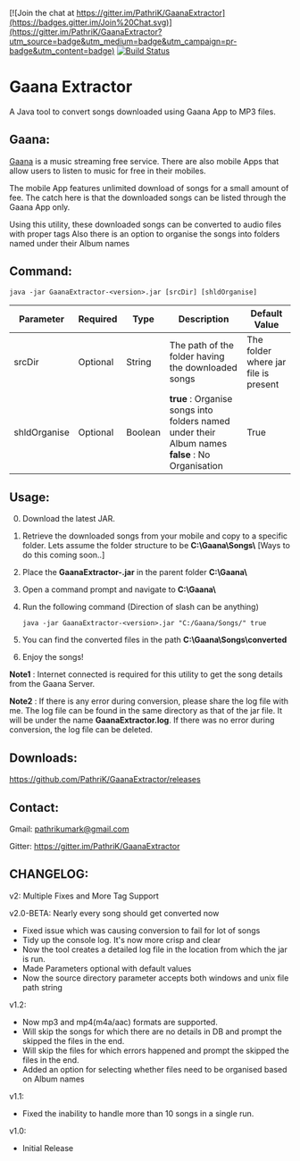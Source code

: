 [![Join the chat at https://gitter.im/PathriK/GaanaExtractor](https://badges.gitter.im/Join%20Chat.svg)](https://gitter.im/PathriK/GaanaExtractor?utm_source=badge&utm_medium=badge&utm_campaign=pr-badge&utm_content=badge) [![Build Status](https://travis-ci.org/PathriK/GaanaExtractor.svg?branch=master)](https://travis-ci.org/PathriK/GaanaExtractor)

# Gaana Extractor

A Java tool to convert songs downloaded using Gaana App to MP3 files.

## Gaana:

[Gaana](http://gaana.com/) is a music streaming free service. There are also mobile Apps that allow users to listen to music for free in their mobiles. 

The mobile App features unlimited download of songs for a small amount of fee. The catch here is that the downloaded songs can be listed through the Gaana App only. 

Using this utility, these downloaded songs can be converted to audio files with proper tags
Also there is an option to organise the songs into folders named under their Album names

## Command:

    java -jar GaanaExtractor-<version>.jar [srcDir] [shldOrganise]

| Parameter    | Required | Type    | Description                                                                              				| Default Value                        |
|--------------|----------|---------|-------------------------------------------------------------------------------------------------------|--------------------------------------|
| srcDir       | Optional | String  | The path of the folder having the downloaded songs                                       				| The folder where jar file is present |
| shldOrganise | Optional | Boolean | **true** : Organise songs into folders named under their Album names <br> **false** : No Organisation | True                                 |

## Usage:

0. Download the latest JAR.
1. Retrieve the downloaded songs from your mobile and copy to a specific folder. Lets assume the folder structure to be **C:\\Gaana\\Songs\\** [Ways to do this coming soon..]
2. Place the **GaanaExtractor-<version>.jar** in the parent folder **C:\\Gaana\\**
3. Open a command prompt and navigate to **C:\\Gaana\\**
4. Run the following command (Direction of slash can be anything)
    
    `java -jar GaanaExtractor-<version>.jar "C:/Gaana/Songs/" true`
    
5. You can find the converted files in the path **C:\Gaana\Songs\converted**
6. Enjoy the songs!

**Note1** : Internet connected is required for this utility to get the song details from the Gaana Server.

**Note2** : If there is any error during conversion, please share the log file with me. The log file can be found in the same directory as that of the jar file. It will be under the name **GaanaExtractor.log**. If there was no error during conversion, the log file can be deleted.

## Downloads:
https://github.com/PathriK/GaanaExtractor/releases

## Contact:
Gmail: pathrikumark@gmail.com

Gitter: https://gitter.im/PathriK/GaanaExtractor

## CHANGELOG:
v2: Multiple Fixes and More Tag Support

v2.0-BETA: Nearly every song should get converted now 
- Fixed issue which was causing conversion to fail for lot of songs 
- Tidy up the console log. It's now more crisp and clear 
- Now the tool creates a detailed log file in the location from which the jar is run.
- Made Parameters optional with default values 
- Now the source directory parameter accepts both windows and unix file path string 

v1.2:
- Now mp3 and mp4(m4a/aac) formats are supported.
- Will skip the songs for which there are no details in DB and prompt the skipped the files in the end.
- Will skip the files for which errors happened and prompt the skipped the files in the end.
- Added an option for selecting whether files need to be organised based on Album names

v1.1:
- Fixed the inability to handle more than 10 songs in a single run.

v1.0:
- Initial Release
